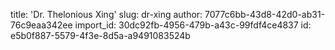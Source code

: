 title: 'Dr. Thelonious Xing'
slug: dr-xing
author: 7077c6bb-43d8-42d0-ab31-76c9eaa342ee
import_id: 30dc92fb-4956-479b-a43c-99fdf4ce4837
id: e5b0f887-5579-4f3e-8d5a-a9491083524b
